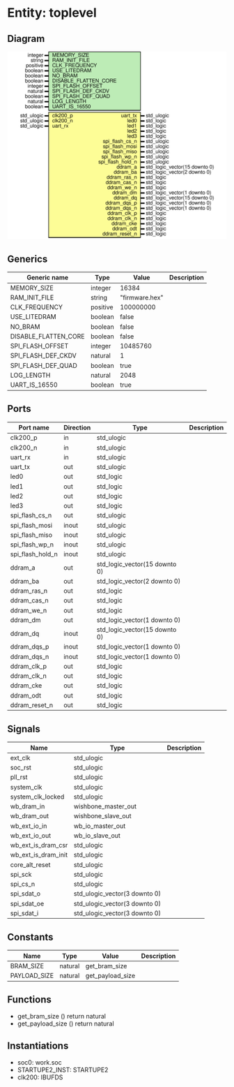 # Entity: toplevel
## Diagram
![Diagram](top-acorn-cle-215.svg "Diagram")
## Generics
| Generic name         | Type     | Value          | Description |
| -------------------- | -------- | -------------- | ----------- |
| MEMORY_SIZE          | integer  | 16384          |             |
| RAM_INIT_FILE        | string   | "firmware.hex" |             |
| CLK_FREQUENCY        | positive | 100000000      |             |
| USE_LITEDRAM         | boolean  | false          |             |
| NO_BRAM              | boolean  | false          |             |
| DISABLE_FLATTEN_CORE | boolean  | false          |             |
| SPI_FLASH_OFFSET     | integer  | 10485760       |             |
| SPI_FLASH_DEF_CKDV   | natural  | 1              |             |
| SPI_FLASH_DEF_QUAD   | boolean  | true           |             |
| LOG_LENGTH           | natural  | 2048           |             |
| UART_IS_16550        | boolean  | true           |             |
## Ports
| Port name        | Direction | Type                          | Description |
| ---------------- | --------- | ----------------------------- | ----------- |
| clk200_p         | in        | std_ulogic                    |             |
| clk200_n         | in        | std_ulogic                    |             |
| uart_rx          | in        | std_ulogic                    |             |
| uart_tx          | out       | std_ulogic                    |             |
| led0             | out       | std_logic                     |             |
| led1             | out       | std_logic                     |             |
| led2             | out       | std_logic                     |             |
| led3             | out       | std_logic                     |             |
| spi_flash_cs_n   | out       | std_ulogic                    |             |
| spi_flash_mosi   | inout     | std_ulogic                    |             |
| spi_flash_miso   | inout     | std_ulogic                    |             |
| spi_flash_wp_n   | inout     | std_ulogic                    |             |
| spi_flash_hold_n | inout     | std_ulogic                    |             |
| ddram_a          | out       | std_logic_vector(15 downto 0) |             |
| ddram_ba         | out       | std_logic_vector(2 downto 0)  |             |
| ddram_ras_n      | out       | std_logic                     |             |
| ddram_cas_n      | out       | std_logic                     |             |
| ddram_we_n       | out       | std_logic                     |             |
| ddram_dm         | out       | std_logic_vector(1 downto 0)  |             |
| ddram_dq         | inout     | std_logic_vector(15 downto 0) |             |
| ddram_dqs_p      | inout     | std_logic_vector(1 downto 0)  |             |
| ddram_dqs_n      | inout     | std_logic_vector(1 downto 0)  |             |
| ddram_clk_p      | out       | std_logic                     |             |
| ddram_clk_n      | out       | std_logic                     |             |
| ddram_cke        | out       | std_logic                     |             |
| ddram_odt        | out       | std_logic                     |             |
| ddram_reset_n    | out       | std_logic                     |             |
## Signals
| Name                | Type                          | Description |
| ------------------- | ----------------------------- | ----------- |
| ext_clk             | std_ulogic                    |             |
| soc_rst             | std_ulogic                    |             |
| pll_rst             | std_ulogic                    |             |
| system_clk          | std_ulogic                    |             |
| system_clk_locked   | std_ulogic                    |             |
| wb_dram_in          | wishbone_master_out           |             |
| wb_dram_out         | wishbone_slave_out            |             |
| wb_ext_io_in        | wb_io_master_out              |             |
| wb_ext_io_out       | wb_io_slave_out               |             |
| wb_ext_is_dram_csr  | std_ulogic                    |             |
| wb_ext_is_dram_init | std_ulogic                    |             |
| core_alt_reset      | std_ulogic                    |             |
| spi_sck             | std_ulogic                    |             |
| spi_cs_n            | std_ulogic                    |             |
| spi_sdat_o          | std_ulogic_vector(3 downto 0) |             |
| spi_sdat_oe         | std_ulogic_vector(3 downto 0) |             |
| spi_sdat_i          | std_ulogic_vector(3 downto 0) |             |
## Constants
| Name         | Type    | Value             | Description |
| ------------ | ------- | ----------------- | ----------- |
| BRAM_SIZE    | natural |  get_bram_size    |             |
| PAYLOAD_SIZE | natural |  get_payload_size |             |
## Functions
- get_bram_size <font id="function_arguments">()</font> <font id="function_return">return natural</font>
- get_payload_size <font id="function_arguments">()</font> <font id="function_return">return natural</font>
## Instantiations
- soc0: work.soc
- STARTUPE2_INST: STARTUPE2
- clk200: IBUFDS
